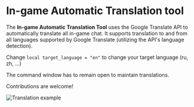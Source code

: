 # In-game Automatic Translation tool

The **In-game Automatic Translation Tool** uses the Google Translate API to automatically translate all in-game chat. 
It supports translation to and from all languages supported by Google Translate (utilizing the API's language detection).

Change `local target_language = "en"` to change your target language (ru, zh, ...)

The command window has to remain open to maintain translations.

Contributions are welcome!

![Translation example](https://i.imgur.com/0ao0UTs.png)
